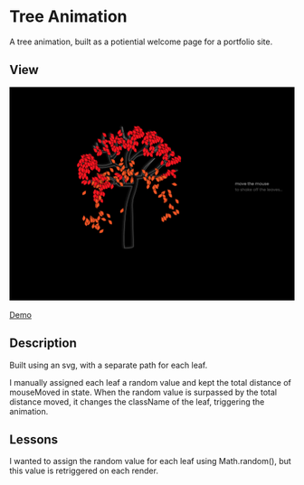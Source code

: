 
# Tree Animation

A tree animation, built as a potiential welcome page for a portfolio site.


## View

![App Screenshot](./src/assets/screenshot.png)

[Demo](https://woodsfromthetrees.netlify.app)


## Description

Built using an svg, with a separate path for each leaf. 

I manually assigned each leaf a random value and kept the total distance of mouseMoved in state. When the random value is surpassed by the total distance moved, it changes the className of the leaf, triggering the animation.

## Lessons

I wanted to assign the random value for each leaf using Math.random(), but this value is retriggered on each render.